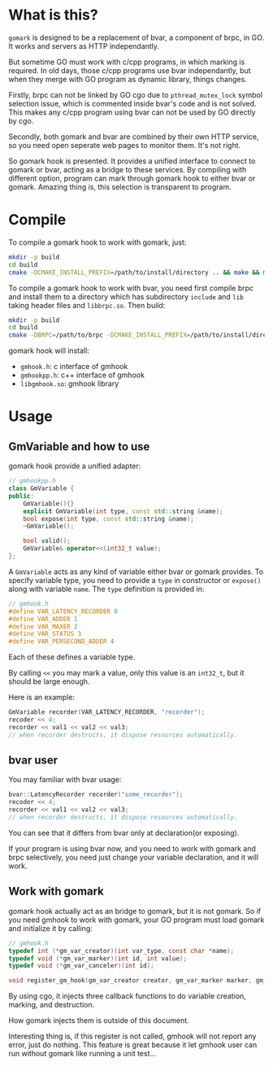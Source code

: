 # What is this?
`gomark` is designed to be a replacement of bvar, a component of brpc, in GO. It works and servers as HTTP independantly.

But sometime GO must work with c/cpp programs, in which marking is required. In old days, those c/cpp programs use bvar independantly, but when they merge with GO program as dynamic library, things changes.

Firstly, brpc can not be linked by GO cgo due to `pthread_mutex_lock` symbol selection issue, which is commented inside bvar's code and is not solved. This makes any c/cpp program using bvar can not be used by GO directly by cgo.

Secondly, both gomark and bvar are combined by their own HTTP service, so you need open seperate web pages to monitor them. It's not right.

So gomark hook is presented. It provides a unified interface to connect to gomark or bvar, acting as a bridge to these services. By compiling with different option, program can mark through gomark hook to either bvar or gomark. Amazing thing is, this selection is transparent to program.

# Compile

To compile a gomark hook to work with gomark, just:
```sh
mkdir -p build
cd build
cmake -DCMAKE_INSTALL_PREFIX=/path/to/install/directory .. && make && make install 
```

To compile a gomark hook to work with bvar, you need first compile brpc and install them to a directory which  has subdirectory `include` and `lib` taking header files and `libbrpc.so`. Then build:
```sh
mkdir -p build
cd build
cmake -DBRPC=/path/to/brpc -DCMAKE_INSTALL_PREFIX=/path/to/install/directory .. && make && make install 
```

gomark hook will install:
- `gmhook.h`: c interface of gmhook
- `gmhookpp.h`: c++ interface of gmhook
- `libgmhook.so`: gmhook library 

# Usage
## GmVariable and how to use

gomark hook provide a unified adapter:
```cpp
// gmhookpp.h
class GmVariable {
public:
    GmVariable(){}
    explicit GmVariable(int type, const std::string &name);
    bool expose(int type, const std::string &name);
    ~GmVariable();

    bool valid();
    GmVariable& operator<<(int32_t value);
};
```

A `GmVariable` acts as any kind of variable either bvar or gomark provides. To specify variable type, you need to provide a `type` in constructor or `expose()` along with variable `name`. The `type` definition is provided in:
```c
// gmhook.h
#define VAR_LATENCY_RECORDER 0
#define VAR_ADDER 1
#define VAR_MAXER 2
#define VAR_STATUS 3
#define VAR_PERSECOND_ADDER 4
```
Each of these defines a variable type.

By calling `<<` you may mark a value, only this value is an `int32_t`, but it should be large enough.

Here is an example:

```cpp
GmVariable recorder(VAR_LATENCY_RECORDER, "recorder");
recoder << 4;
recorder << val1 << val2 << val3;
// when recorder destructs, it dispose resources automatically.
```
## bvar user
You may familiar with bvar usage:
```cpp
bvar::LatencyRecorder recorder("some_recorder");
recoder << 4;
recorder << val1 << val2 << val3;
// when recorder destructs, it dispose resources automatically.
```

You can see that it differs from bvar only at declaration(or exposing).

If your program is using bvar now, and you need to work with gomark and brpc selectively, you need just change your variable declaration, and it will work.

## Work with gomark
gomark hook actually act as an bridge to gomark, but it is not gomark. So if you need gmhook to work with gomark, your GO program must load gomark and initialize it by calling:
```c
// gmhook.h
typedef int (*gm_var_creator)(int var_type, const char *name);
typedef void (*gm_var_marker)(int id, int value);
typedef void (*gm_var_canceler)(int id);

void register_gm_hook(gm_var_creator creator, gm_var_marker marker, gm_var_canceler deleter);
```

By using cgo, it injects three callback functions to do variable creation, marking, and destruction.

How gomark injects them is outside of this document.

Interesting thing is, if this register is not called, gmhook will not report any error, just do nothing. This feature is great because it let gmhook user can run without gomark like running a unit test...

